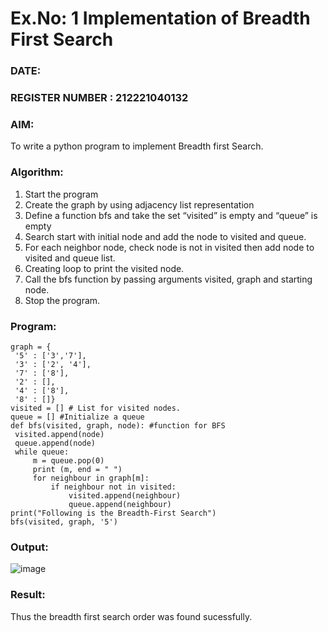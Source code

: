 # Ex.No: 1  Implementation of Breadth First Search 
### DATE:                                                                            
### REGISTER NUMBER : 212221040132
### AIM: 
To write a python program to implement Breadth first Search. 
### Algorithm:
1. Start the program
2. Create the graph by using adjacency list representation
3. Define a function bfs and take the set “visited” is empty and “queue” is empty
4. Search start with initial node and add the node to visited and queue.
5. For each neighbor node, check node is not in visited then add node to visited and queue list.
6.  Creating loop to print the visited node.
7.   Call the bfs function by passing arguments visited, graph and starting node.
8.   Stop the program.
### Program:
```
graph = {
 '5' : ['3','7'],
 '3' : ['2', '4'],
 '7' : ['8'],
 '2' : [],
 '4' : ['8'],
 '8' : []}
visited = [] # List for visited nodes.
queue = [] #Initialize a queue
def bfs(visited, graph, node): #function for BFS
 visited.append(node)
 queue.append(node)
 while queue: 
     m = queue.pop(0)
     print (m, end = " ")
     for neighbour in graph[m]:
         if neighbour not in visited:
             visited.append(neighbour)
             queue.append(neighbour)
print("Following is the Breadth-First Search")
bfs(visited, graph, '5')
```

### Output:

![image](https://github.com/Preethi132/AI_Lab_2023-24/assets/136288465/0e21b5dd-39e8-423f-bbd8-9d77beb4d57f)


### Result:
Thus the breadth first search order was found sucessfully.
